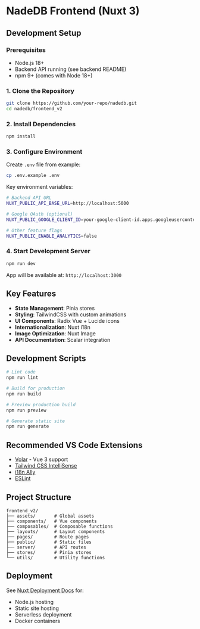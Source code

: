 # NadeDB Frontend (Nuxt 3)

## Development Setup

### Prerequisites
- Node.js 18+
- Backend API running (see backend README)
- npm 9+ (comes with Node 18+)

### 1. Clone the Repository
```bash
git clone https://github.com/your-repo/nadedb.git
cd nadedb/frontend_v2
```

### 2. Install Dependencies
```bash
npm install
```

### 3. Configure Environment
Create `.env` file from example:
```bash
cp .env.example .env
```

Key environment variables:
```bash
# Backend API URL
NUXT_PUBLIC_API_BASE_URL=http://localhost:5000

# Google OAuth (optional)
NUXT_PUBLIC_GOOGLE_CLIENT_ID=your-google-client-id.apps.googleusercontent.com

# Other feature flags
NUXT_PUBLIC_ENABLE_ANALYTICS=false
```

### 4. Start Development Server
```bash
npm run dev
```
App will be available at: `http://localhost:3000`

## Key Features
- **State Management**: Pinia stores
- **Styling**: TailwindCSS with custom animations
- **UI Components**: Radix Vue + Lucide icons
- **Internationalization**: Nuxt i18n
- **Image Optimization**: Nuxt Image
- **API Documentation**: Scalar integration

## Development Scripts
```bash
# Lint code
npm run lint

# Build for production
npm run build

# Preview production build
npm run preview

# Generate static site
npm run generate
```

## Recommended VS Code Extensions
- [Volar](https://marketplace.visualstudio.com/items?itemName=Vue.volar) - Vue 3 support
- [Tailwind CSS IntelliSense](https://marketplace.visualstudio.com/items?itemName=bradlc.vscode-tailwindcss)
- [i18n Ally](https://marketplace.visualstudio.com/items?itemName=lokalise.i18n-ally)
- [ESLint](https://marketplace.visualstudio.com/items?itemName=dbaeumer.vscode-eslint)

## Project Structure
```
frontend_v2/
├── assets/       # Global assets
├── components/   # Vue components
├── composables/  # Composable functions
├── layouts/      # Layout components  
├── pages/        # Route pages
├── public/       # Static files
├── server/       # API routes
├── stores/       # Pinia stores
└── utils/        # Utility functions
```

## Deployment
See [Nuxt Deployment Docs](https://nuxt.com/docs/getting-started/deployment) for:
- Node.js hosting
- Static site hosting
- Serverless deployment
- Docker containers
